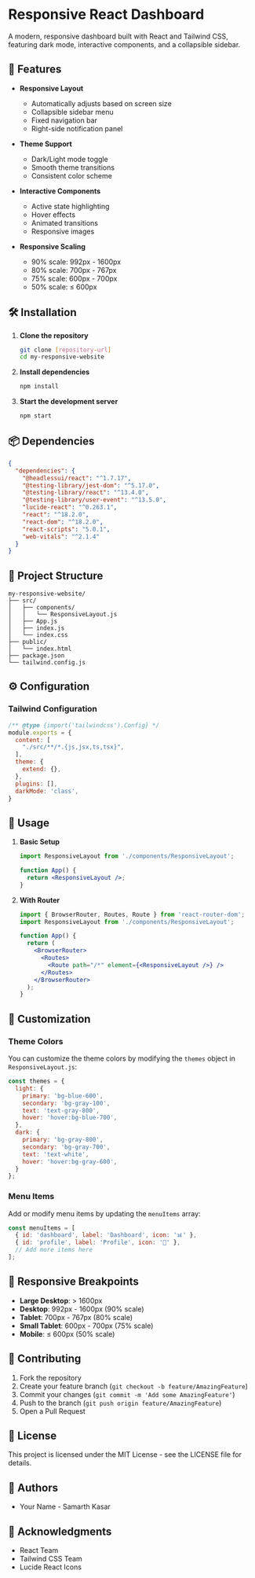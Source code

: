 # Responsive React Dashboard

A modern, responsive dashboard built with React and Tailwind CSS, featuring dark mode, interactive components, and a collapsible sidebar.

## 🚀 Features

- **Responsive Layout**
  - Automatically adjusts based on screen size
  - Collapsible sidebar menu
  - Fixed navigation bar
  - Right-side notification panel

- **Theme Support**
  - Dark/Light mode toggle
  - Smooth theme transitions
  - Consistent color scheme

- **Interactive Components**
  - Active state highlighting
  - Hover effects
  - Animated transitions
  - Responsive images

- **Responsive Scaling**
  - 90% scale: 992px - 1600px
  - 80% scale: 700px - 767px
  - 75% scale: 600px - 700px
  - 50% scale: ≤ 600px

## 🛠️ Installation

1. **Clone the repository**
   ```bash
   git clone [repository-url]
   cd my-responsive-website
   ```

2. **Install dependencies**
   ```bash
   npm install
   ```

3. **Start the development server**
   ```bash
   npm start
   ```

## 📦 Dependencies

```json
{
  "dependencies": {
    "@headlessui/react": "^1.7.17",
    "@testing-library/jest-dom": "^5.17.0",
    "@testing-library/react": "^13.4.0",
    "@testing-library/user-event": "^13.5.0",
    "lucide-react": "^0.263.1",
    "react": "^18.2.0",
    "react-dom": "^18.2.0",
    "react-scripts": "5.0.1",
    "web-vitals": "^2.1.4"
  }
}
```

## 🎨 Project Structure

```
my-responsive-website/
├── src/
│   ├── components/
│   │   └── ResponsiveLayout.js
│   ├── App.js
│   ├── index.js
│   └── index.css
├── public/
│   └── index.html
├── package.json
└── tailwind.config.js
```

## ⚙️ Configuration

### Tailwind Configuration

```javascript
/** @type {import('tailwindcss').Config} */
module.exports = {
  content: [
    "./src/**/*.{js,jsx,ts,tsx}",
  ],
  theme: {
    extend: {},
  },
  plugins: [],
  darkMode: 'class',
}
```

## 🚀 Usage

1. **Basic Setup**
   ```jsx
   import ResponsiveLayout from './components/ResponsiveLayout';

   function App() {
     return <ResponsiveLayout />;
   }
   ```

2. **With Router**
   ```jsx
   import { BrowserRouter, Routes, Route } from 'react-router-dom';
   import ResponsiveLayout from './components/ResponsiveLayout';

   function App() {
     return (
       <BrowserRouter>
         <Routes>
           <Route path="/*" element={<ResponsiveLayout />} />
         </Routes>
       </BrowserRouter>
     );
   }
   ```

## 🔧 Customization

### Theme Colors
You can customize the theme colors by modifying the `themes` object in `ResponsiveLayout.js`:

```javascript
const themes = {
  light: {
    primary: 'bg-blue-600',
    secondary: 'bg-gray-100',
    text: 'text-gray-800',
    hover: 'hover:bg-blue-700',
  },
  dark: {
    primary: 'bg-gray-800',
    secondary: 'bg-gray-700',
    text: 'text-white',
    hover: 'hover:bg-gray-600',
  }
};
```

### Menu Items
Add or modify menu items by updating the `menuItems` array:

```javascript
const menuItems = [
  { id: 'dashboard', label: 'Dashboard', icon: '📊' },
  { id: 'profile', label: 'Profile', icon: '👤' },
  // Add more items here
];
```

## 📱 Responsive Breakpoints

- **Large Desktop**: > 1600px
- **Desktop**: 992px - 1600px (90% scale)
- **Tablet**: 700px - 767px (80% scale)
- **Small Tablet**: 600px - 700px (75% scale)
- **Mobile**: ≤ 600px (50% scale)

## 🤝 Contributing

1. Fork the repository
2. Create your feature branch (`git checkout -b feature/AmazingFeature`)
3. Commit your changes (`git commit -m 'Add some AmazingFeature'`)
4. Push to the branch (`git push origin feature/AmazingFeature`)
5. Open a Pull Request

## 📜 License

This project is licensed under the MIT License - see the LICENSE file for details.

## 👥 Authors

- Your Name - Samarth Kasar

## 🙏 Acknowledgments

- React Team
- Tailwind CSS Team
- Lucide React Icons